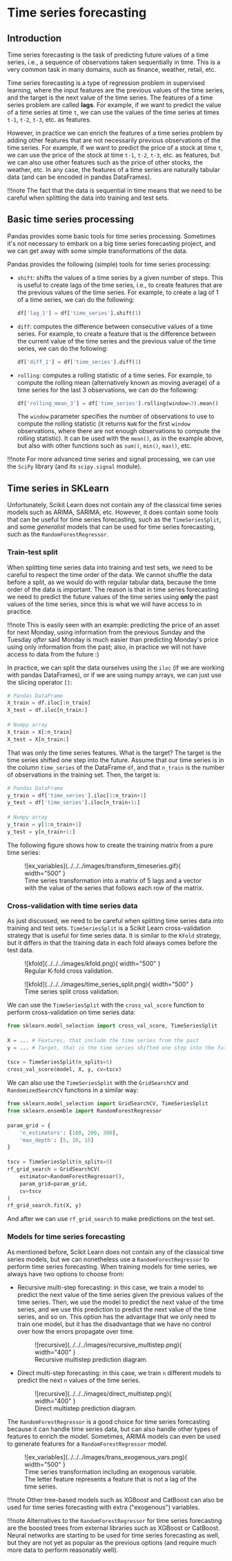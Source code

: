 # Time series forecasting

## Introduction

Time series forecasting is the task of predicting future values of a time series, i.e., a sequence of observations
taken sequentially in time. This is a very common task in many domains, such as finance, weather, retail, etc. 

Time series forecasting is a type of regression problem in supervised learning, where the input features are 
the previous values of the time series, and the target is the next value of the time series. The features of a
time series problem are called **lags**. For example, if we want to predict the value of a time series at time `t`,
we can use the values of the time series at times `t-1`, `t-2`, `t-3`, etc. as features.

However, in practice we can enrich the features of a time series problem by adding other features that are not
necessarily previous observations of the time series. For example, if we want to predict the price of a stock
at time `t`, we can use the price of the stock at time `t-1`, `t-2`, `t-3`, etc. as features, but we can also
use other features such as the price of other stocks, the weather, etc. In any case, the features of a time series
are naturally tabular data (and can be encoded in pandas DataFrames).

!!!note
    The fact that the data is sequential in time means that we need to be careful when splitting the data into 
    training and test sets.

## Basic time series processing

Pandas provides some basic tools for time series processing. Sometimes it's not necessary to embark on a 
big time series forecasting project, and we can get away with some simple transformations of the data.

Pandas provides the following (simple) tools for time series processing:

* `shift`: shifts the values of a time series by a given number of steps. This is useful to create lags of the
  time series, i.e., to create features that are the previous values of the time series. For example, to create
  a lag of 1 of a time series, we can do the following:

    ```python
    df['lag_1'] = df['time_series'].shift(1)
    ```

* `diff`: computes the difference between consecutive values of a time series. For example, to create a feature 
  that is the difference between the current value of the time series and the
  previous value of the time series, we can do the following:

    ```python
    df['diff_1'] = df['time_series'].diff(1)
    ```

* `rolling`: computes a rolling statistic of a time series. For example, to compute the rolling mean (alternatively
  known as moving average) of a time series for the last 3 observations, we can do the following:

    ```python
    df['rolling_mean_3'] = df['time_series'].rolling(window=3).mean()
    ```
    The `window` parameter specifies the number of observations to use to compute the rolling statistic (it returns
    `NaN` for the first `window` observations, where there are not enough observations to compute the rolling statistic).
    It can be used with the `mean()`, as in the example above, but also with other functions such as `sum()`, `min()`,
    `max()`, etc.

!!!note
    For more advanced time series and signal processing, we can use the `SciPy` library 
    (and its `scipy.signal` module).

## Time series in SKLearn

Unfortunately, Scikit Learn does not contain any of the classical time series models such as ARIMA, SARIMA, etc. 
However, it does contain some tools that can be useful for time series forecasting, such as the `TimeSeriesSplit`,
and some *generalist* models that can be used for time series forecasting, such as the `RandomForestRegressor`.

### Train-test split

When splitting time series data into training and test sets, we need to be careful to respect the time order of the
data. We cannot shuffle the data before a split, as we would do with regular tabular data, because the time order 
of the data is important. The reason is that in time series forecasting we need to predict the future values of 
the time series using **only** the past values of the time series, since this is what we will have access to in
practice. 

!!!note
    This is easily seen with an example: predicting the price of an asset for next Monday, using information 
    from the previous Sunday and the Tuesday _after_ said Monday is much easier than predicting Monday's price 
    using only information from the past; also, in practice we will not have access to data from the future :) 

In practice, we can split the data ourselves using the `iloc` (if we are working with pandas DataFrames), 
or if we are using numpy arrays, we can just use the slicing operator `[]`:

```python
# Pandas DataFrame
X_train = df.iloc[:n_train]
X_test = df.iloc[n_train:]

# Numpy array
X_train = X[:n_train]
X_test = X[n_train:]
```

That was only the time series features. What is the target? The target is the time series shifted one step 
into the future. Assume that our time series is in the column `time_series` of the DataFrame `df`, and that
`n_train` is the number of observations in the training set. Then, the target is:

```python
# Pandas DataFrame
y_train = df['time_series'].iloc[1:n_train+1]
y_test = df['time_series'].iloc[n_train+1:]

# Numpy array
y_train = y[1:n_train+1]
y_test = y[n_train+1:]
```

The following figure shows how to create the training matrix from a pure time series:

<figure markdown>
  ![ex_variables](../../../images/transform_timeseries.gif){ width="500" }
  <figcaption>Time series transformation into a matrix of 5 lags and a vector with the value of the series that follows each row of the matrix.</figcaption>
</figcaption>
</figure>

### Cross-validation with time series data

As just discussed, we need to be careful when splitting time series data into training and test sets. 
`TimeSeriesSplit` is a Scikit Learn cross-validation strategy that is useful for time series data. It is similar to the
`KFold` strategy, but it differs in that the training data in each fold always comes before the test data.

<figure markdown>
  ![kfold](../../../images/kfold.png){ width="500" }
  <figcaption>Regular K-fold cross validation.</figcaption>
</figcaption>
</figure>

<figure markdown>
  ![kfold](../../../images/time_series_split.png){ width="500" }
  <figcaption>Time series split cross validation.</figcaption>
</figcaption>
</figure>

We can use the `TimeSeriesSplit` with the `cross_val_score` function to perform cross-validation on time series
data:

```python
from sklearn.model_selection import cross_val_score, TimeSeriesSplit

X = ... # Features, that include the time series from the past
y = ... # Target, that is the time series shifted one step into the future

tscv = TimeSeriesSplit(n_splits=5)
cross_val_score(model, X, y, cv=tscv)
```

We can also use the `TimeSeriesSplit` with the `GridSearchCV` and `RandomizedSearchCV` functions in a similar
way:

```python
from sklearn.model_selection import GridSearchCV, TimeSeriesSplit
from sklearn.ensemble import RandomForestRegressor

param_grid = {
    'n_estimators': [100, 200, 300],
    'max_depth': [5, 10, 15]
}

tscv = TimeSeriesSplit(n_splits=5)
rf_grid_search = GridSearchCV(
    estimator=RandomForestRegressor(), 
    param_grid=param_grid, 
    cv=tscv
)
rf_grid_search.fit(X, y)
```

And after we can use `rf_grid_search` to make predictions on the test set.

### Models for time series forecasting

As mentioned before, Scikit Learn does not contain any of the classical time series models, but
we can nonetheless use a `RandomForestRegressor` to perform time series forecasting. When training models
for time series, we always have two options to choose from:

* Recursive multi-step forecasting: in this case, we train a model to predict the next value of the time series
  given the previous values of the time series. Then, we use the model to predict the next value of the time series,
  and we use this prediction to predict the next value of the time series, and so on. This option has the advantage
  that we only need to train one model, but it has the disadvantage that we have no control over how the errors
  propagate over time.

    <figure markdown>
      ![recursive](../../../images/recursive_multistep.png){ width="400" }
      <figcaption>Recursive multistep prediction diagram.</figcaption>
    </figcaption>
    </figure>

* Direct multi-step forecasting: in this case, we train `n` different models to predict the next 
  `n` values of the time series. 

    <figure markdown>
      ![recursive](../../../images/direct_multistep.png){ width="400" }
      <figcaption>Direct multistep prediction diagram.</figcaption>
    </figcaption>
    </figure>


The `RandomForestRegressor` is a good choice for time series forecasting because it can handle time series
data, but can also handle other types of features to enrich the model. Sometimes, ARIMA models can even be 
used to generate features for a `RandomForestRegressor` model. 

<figure markdown>
  ![ex_variables](../../../images/trans_exogenous_vars.png){ width="500" }
  <figcaption>Time series transformation including an exogenous variable. The letter feature
   represents a feature that is not a lag of the time series.
</figcaption>
</figure>

!!!note
    Other tree-based models such as XGBoost and CatBoost can also be used for time series forecasting with
    extra ("exogenous") variables.

!!!note
    Alternatives to the `RandomForestRegressor` for time series forecasting are the boosted trees from 
    external libraries such as XGBoost or CatBoost. Neural networks are starting to be used for time series
    forecasting as well, but they are not yet as popular as the previous options (and require much more data
    to perform reasonably well).

    

